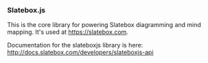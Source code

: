 ### Slatebox.js

This is the core library for powering Slatebox diagramming and mind mapping. It's used at https://slatebox.com.

Documentation for the slateboxjs library is here: http://docs.slatebox.com/developers/slateboxjs-api

